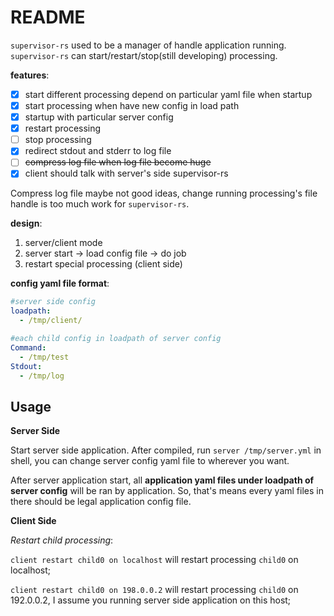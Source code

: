 # README #

`supervisor-rs` used to be a manager of handle application running. `supervisor-rs` can start/restart/stop(still developing) processing.

**features**:

- [x] start different processing depend on particular yaml file when startup
- [x] start processing when have new config in load path
- [x] startup with particular server config
- [x] restart processing
- [ ] stop processing
- [x] redirect stdout and stderr to log file
- [ ] ~~compress log file when log file become huge~~
- [x] client should talk with server's side supervisor-rs

Compress log file maybe not good ideas, change running processing's file handle is too much work for `supervisor-rs`. 


**design**:

1. server/client mode
2. server start -> load config file -> do job
3. restart special processing (client side)

**config yaml file format**:

```yaml
#server side config
loadpath:
  - /tmp/client/
```

```yaml
#each child config in loadpath of server config
Command:
  - /tmp/test
Stdout:
  - /tmp/log
```

## Usage ##

**Server Side**

Start server side application. After compiled, run `server /tmp/server.yml` in shell, you can change server config yaml file to wherever you want. 


After server application start, all **application yaml files under loadpath of server config** will be ran by application. So, that's means every yaml files in there should be legal application config file.


**Client Side**

*Restart child processing*:

`client restart child0 on localhost` will restart processing `child0` on localhost;

`client restart child0 on 198.0.0.2` will restart processing `child0` on 192.0.0.2, I assume you running server side application on this host;
